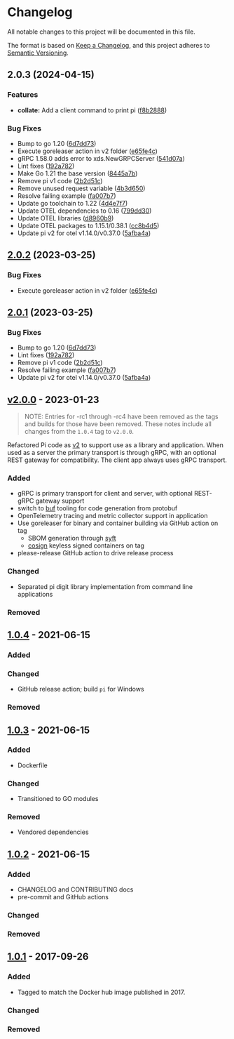 # Changelog

<!-- markdownlint-disable MD024 -->

All notable changes to this project will be documented in this file.

The format is based on [Keep a Changelog](https://keepachangelog.com/en/1.0.0/),
and this project adheres to [Semantic Versioning](https://semver.org/spec/v2.0.0.html).

## 2.0.3 (2024-04-15)


### Features

* **collate:** Add a client command to print pi ([f8b2888](https://github.com/memes/pi/commit/f8b288831ef348ad9e5f0440dabcd5abd591b0b8))


### Bug Fixes

* Bump to go 1.20 ([6d7dd73](https://github.com/memes/pi/commit/6d7dd73976d25d53156057385ab35770ce2f1c6c))
* Execute goreleaser action in v2 folder ([e65fe4c](https://github.com/memes/pi/commit/e65fe4cc2c9639f66d96257c817ec9b3a51e6e13))
* gRPC 1.58.0 adds error to xds.NewGRPCServer ([541d07a](https://github.com/memes/pi/commit/541d07a3e9e8e9bb9a32f1c0d9200fcc4103203e))
* Lint fixes ([192a782](https://github.com/memes/pi/commit/192a782579b6617cab9e15023e6ab30766bfafe3))
* Make Go 1.21 the base version ([8445a7b](https://github.com/memes/pi/commit/8445a7b0a2c2a62606d0b51ef6a5327d01ecb239))
* Remove pi v1 code ([2b2d51c](https://github.com/memes/pi/commit/2b2d51c992d86b1761f71477657a9f036061689d))
* Remove unused request variable ([4b3d650](https://github.com/memes/pi/commit/4b3d650ecbab8fbada1c41fca9f5e785d73426cc))
* Resolve failing example ([fa007b7](https://github.com/memes/pi/commit/fa007b7c8451a64828db43ed39367264f5526b89))
* Update go toolchain to 1.22 ([4d4e7f7](https://github.com/memes/pi/commit/4d4e7f7289064856d9f2dd108fdea3299475e960))
* Update OTEL dependencies to 0.16 ([799dd30](https://github.com/memes/pi/commit/799dd303f23f0bcc5a6c8d9e951cf969fad417c8))
* Update OTEL libraries ([d8960b9](https://github.com/memes/pi/commit/d8960b95eee29d6ec89578e4b9a30a4eb98c3fff))
* Update OTEL packages to 1.15.1/0.38.1 ([cc8b4d5](https://github.com/memes/pi/commit/cc8b4d55154887bf32ef3e2d448e23681b51b58b))
* Update pi v2 for otel v1.14.0/v0.37.0 ([5afba4a](https://github.com/memes/pi/commit/5afba4a58adeafdfd1edddc10c1f2f1af62c522c))

## [2.0.2](https://github.com/memes/pi/compare/v2.0.1...v2.0.2) (2023-03-25)


### Bug Fixes

* Execute goreleaser action in v2 folder ([e65fe4c](https://github.com/memes/pi/commit/e65fe4cc2c9639f66d96257c817ec9b3a51e6e13))

## [2.0.1](https://github.com/memes/pi/compare/v2.0.0...v2.0.1) (2023-03-25)


### Bug Fixes

* Bump to go 1.20 ([6d7dd73](https://github.com/memes/pi/commit/6d7dd73976d25d53156057385ab35770ce2f1c6c))
* Lint fixes ([192a782](https://github.com/memes/pi/commit/192a782579b6617cab9e15023e6ab30766bfafe3))
* Remove pi v1 code ([2b2d51c](https://github.com/memes/pi/commit/2b2d51c992d86b1761f71477657a9f036061689d))
* Resolve failing example ([fa007b7](https://github.com/memes/pi/commit/fa007b7c8451a64828db43ed39367264f5526b89))
* Update pi v2 for otel v1.14.0/v0.37.0 ([5afba4a](https://github.com/memes/pi/commit/5afba4a58adeafdfd1edddc10c1f2f1af62c522c))

## [v2.0.0] - 2023-01-23

> NOTE: Entries for -rc1 through -rc4 have been removed as the tags and builds
> for those have been removed. These notes include all changes from the `1.0.4`
> tag to `v2.0.0`.

Refactored Pi code as [v2](/v2) to support use as a library and application.
When used as a server the primary transport is through gRPC, with an optional
REST gateway for compatibility. The client app always uses gRPC transport.

### Added

- gRPC is primary transport for client and server, with optional REST-gRPC gateway
  support
- switch to [buf](https://buf.build) tooling for code generation from protobuf
- OpenTelemetry tracing and metric collector support in application
- Use goreleaser for binary and container building via GitHub action on tag
  - SBOM generation through [syft](https://github.com/anchore/syft)
  - [cosign](https://github.com/sigstore/cosign) keyless signed containers
  on tag
- please-release GitHub action to drive release process

### Changed

- Separated pi digit library implementation from command line applications

### Removed

## [1.0.4] - 2021-06-15

### Added

### Changed

- GitHub release action; build `pi` for Windows

### Removed

## [1.0.3] - 2021-06-15

### Added

- Dockerfile

### Changed

- Transitioned to GO modules

### Removed

<!-- spell-checker: ignore vendored -->
- Vendored dependencies

## [1.0.2] - 2021-06-15

### Added

- CHANGELOG and CONTRIBUTING docs
- pre-commit and GitHub actions

### Changed

### Removed

## [1.0.1] - 2017-09-26

### Added

- Tagged to match the Docker hub image published in 2017.

### Changed

### Removed

[v2.0.0]: https://github.com/memes/pi/compare/1.0.4...v2.0.0
[1.0.4]: https://github.com/memes/pi/compare/1.0.3...1.0.4
[1.0.3]: https://github.com/memes/pi/compare/1.0.2...1.0.3
[1.0.2]: https://github.com/memes/pi/compare/1.0.1...1.0.2
[1.0.1]: https://github.com/memes/pi/releases/tag/1.0.1
